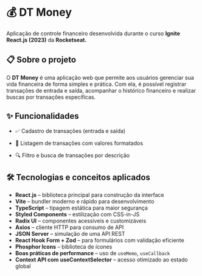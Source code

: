 # 💰 DT Money

Aplicação de controle financeiro desenvolvida durante o curso **Ignite React.js (2023)** da **Rocketseat.**

## 📋 Sobre o projeto

O **DT Money** é uma aplicação web que permite aos usuários gerenciar sua vida financeira de forma simples e prática. Com ela, é possível registrar transações de entrada e saída, acompanhar o histórico financeiro e realizar buscas por transações específicas.

## ✨ Funcionalidades

- ✅ Cadastro de transações (entrada e saída)

- 📄 Listagem de transações com valores formatados

- 🔍 Filtro e busca de transações por descrição

## 🛠️ Tecnologias e conceitos aplicados

- **React.js** – biblioteca principal para construção da interface
- **Vite** – bundler moderno e rápido para desenvolvimento
- **TypeScript** – tipagem estática para maior segurança
- **Styled Components** – estilização com CSS-in-JS
- **Radix UI** – componentes acessíveis e customizáveis
- **Axios** – cliente HTTP para consumo de API
- **JSON Server** – simulação de uma API REST
- **React Hook Form + Zod** – para formulários com validação eficiente
- **Phosphor Icons** – biblioteca de ícones
- **Boas práticas de performance** – uso de `useMemo`, `useCallback`
- **Context API com useContextSelector** – acesso otimizado ao estado global
